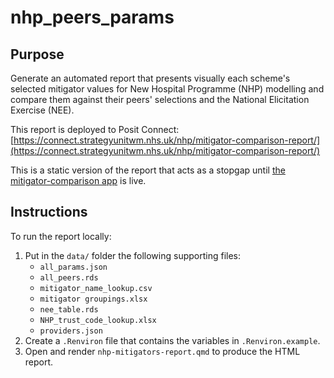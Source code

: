 # nhp_peers_params

## Purpose

Generate an automated report that presents visually each scheme's selected mitigator values for New Hospital Programme (NHP) modelling and compare them against their peers' selections and the National Elicitation Exercise (NEE). 

This report is deployed to Posit Connect: [https://connect.strategyunitwm.nhs.uk/nhp/mitigator-comparison-report/](https://connect.strategyunitwm.nhs.uk/nhp/mitigator-comparison-report/)

This is a static version of the report that acts as a stopgap until [the mitigator-comparison app](https://github.com/The-Strategy-Unit/nhp_inputs_report_app) is live.

## Instructions

To run the report locally:

1. Put in the `data/` folder the following supporting files:
    * `all_params.json`
    * `all_peers.rds`
    * `mitigator_name_lookup.csv`
    * `mitigator groupings.xlsx`
    * `nee_table.rds`
    * `NHP_trust_code_lookup.xlsx`
    * `providers.json`
1. Create a `.Renviron` file that contains the variables in `.Renviron.example`.
1. Open and render `nhp-mitigators-report.qmd` to produce the HTML report.
